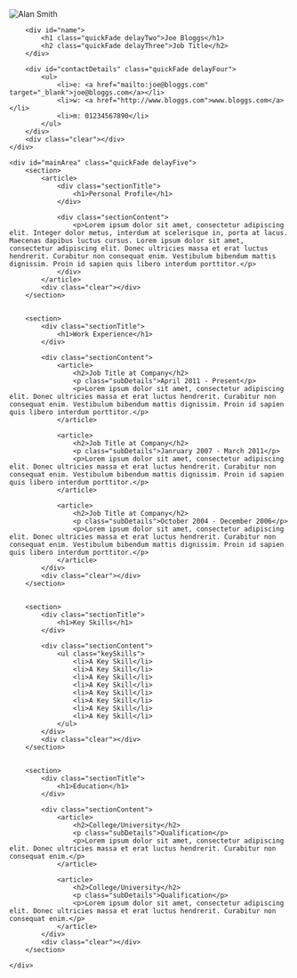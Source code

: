 <!DOCTYPE html>
<html>
<head>
<title>Joe Bloggs - Curriculum Vitae</title>

<meta name="viewport" content="width=device-width"/>
<meta name="description" content="The Curriculum Vitae of Joe Bloggs."/>
<meta charset="UTF-8"> 

<link type="text/css" rel="stylesheet" href="style.css">
<link href='http://fonts.googleapis.com/css?family=Rokkitt:400,700|Lato:400,300' rel='stylesheet' type='text/css'>

<!--[if lt IE 9]>
<script src="//html5shiv.googlecode.com/svn/trunk/html5.js"></script>
<![endif]-->
</head>
<body id="top">
<div id="cv" class="instaFade">
	<div class="mainDetails">
		<div id="headshot" class="quickFade">
			<img src="headshot.jpg" alt="Alan Smith" />
		</div>
		
		<div id="name">
			<h1 class="quickFade delayTwo">Joe Bloggs</h1>
			<h2 class="quickFade delayThree">Job Title</h2>
		</div>
		
		<div id="contactDetails" class="quickFade delayFour">
			<ul>
				<li>e: <a href="mailto:joe@bloggs.com" target="_blank">joe@bloggs.com</a></li>
				<li>w: <a href="http://www.bloggs.com">www.bloggs.com</a></li>
				<li>m: 01234567890</li>
			</ul>
		</div>
		<div class="clear"></div>
	</div>
	
	<div id="mainArea" class="quickFade delayFive">
		<section>
			<article>
				<div class="sectionTitle">
					<h1>Personal Profile</h1>
				</div>
				
				<div class="sectionContent">
					<p>Lorem ipsum dolor sit amet, consectetur adipiscing elit. Integer dolor metus, interdum at scelerisque in, porta at lacus. Maecenas dapibus luctus cursus. Lorem ipsum dolor sit amet, consectetur adipiscing elit. Donec ultricies massa et erat luctus hendrerit. Curabitur non consequat enim. Vestibulum bibendum mattis dignissim. Proin id sapien quis libero interdum porttitor.</p>
				</div>
			</article>
			<div class="clear"></div>
		</section>
		
		
		<section>
			<div class="sectionTitle">
				<h1>Work Experience</h1>
			</div>
			
			<div class="sectionContent">
				<article>
					<h2>Job Title at Company</h2>
					<p class="subDetails">April 2011 - Present</p>
					<p>Lorem ipsum dolor sit amet, consectetur adipiscing elit. Donec ultricies massa et erat luctus hendrerit. Curabitur non consequat enim. Vestibulum bibendum mattis dignissim. Proin id sapien quis libero interdum porttitor.</p>
				</article>
				
				<article>
					<h2>Job Title at Company</h2>
					<p class="subDetails">Janruary 2007 - March 2011</p>
					<p>Lorem ipsum dolor sit amet, consectetur adipiscing elit. Donec ultricies massa et erat luctus hendrerit. Curabitur non consequat enim. Vestibulum bibendum mattis dignissim. Proin id sapien quis libero interdum porttitor.</p>
				</article>
				
				<article>
					<h2>Job Title at Company</h2>
					<p class="subDetails">October 2004 - December 2006</p>
					<p>Lorem ipsum dolor sit amet, consectetur adipiscing elit. Donec ultricies massa et erat luctus hendrerit. Curabitur non consequat enim. Vestibulum bibendum mattis dignissim. Proin id sapien quis libero interdum porttitor.</p>
				</article>
			</div>
			<div class="clear"></div>
		</section>
		
		
		<section>
			<div class="sectionTitle">
				<h1>Key Skills</h1>
			</div>
			
			<div class="sectionContent">
				<ul class="keySkills">
					<li>A Key Skill</li>
					<li>A Key Skill</li>
					<li>A Key Skill</li>
					<li>A Key Skill</li>
					<li>A Key Skill</li>
					<li>A Key Skill</li>
					<li>A Key Skill</li>
					<li>A Key Skill</li>
				</ul>
			</div>
			<div class="clear"></div>
		</section>
		
		
		<section>
			<div class="sectionTitle">
				<h1>Education</h1>
			</div>
			
			<div class="sectionContent">
				<article>
					<h2>College/University</h2>
					<p class="subDetails">Qualification</p>
					<p>Lorem ipsum dolor sit amet, consectetur adipiscing elit. Donec ultricies massa et erat luctus hendrerit. Curabitur non consequat enim.</p>
				</article>
				
				<article>
					<h2>College/University</h2>
					<p class="subDetails">Qualification</p>
					<p>Lorem ipsum dolor sit amet, consectetur adipiscing elit. Donec ultricies massa et erat luctus hendrerit. Curabitur non consequat enim.</p>
				</article>
			</div>
			<div class="clear"></div>
		</section>
		
	</div>
</div>
<script type="text/javascript">
var gaJsHost = (("https:" == document.location.protocol) ? "https://ssl." : "http://www.");
document.write(unescape("%3Cscript src='" + gaJsHost + "google-analytics.com/ga.js' type='text/javascript'%3E%3C/script%3E"));
</script>
<script type="text/javascript">
var pageTracker = _gat._getTracker("UA-3753241-1");
pageTracker._initData();
pageTracker._trackPageview();
</script>
</body>
</html>

